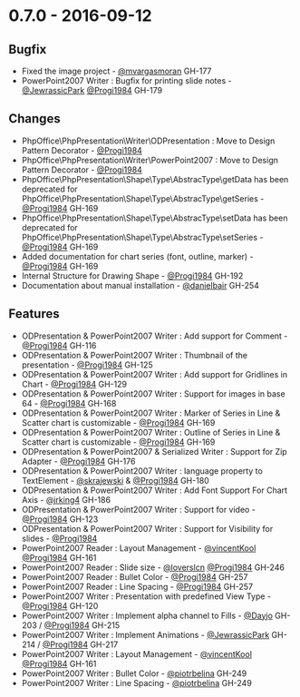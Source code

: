 # 0.7.0 - 2016-09-12

## Bugfix
- Fixed the image project - [@mvargasmoran](https://github.com/mvargasmoran) GH-177
- PowerPoint2007 Writer : Bugfix for printing slide notes - [@JewrassicPark](https://github.com/JewrassicPark) [@Progi1984](https://github.com/Progi1984) GH-179

## Changes
- PhpOffice\PhpPresentation\Writer\ODPresentation : Move to Design Pattern Decorator - [@Progi1984](https://github.com/Progi1984)
- PhpOffice\PhpPresentation\Writer\PowerPoint2007 : Move to Design Pattern Decorator - [@Progi1984](https://github.com/Progi1984)
- PhpOffice\PhpPresentation\Shape\Type\AbstracType\getData has been deprecated for PhpOffice\PhpPresentation\Shape\Type\AbstracType\getSeries - [@Progi1984](https://github.com/Progi1984) GH-169
- PhpOffice\PhpPresentation\Shape\Type\AbstracType\setData has been deprecated for PhpOffice\PhpPresentation\Shape\Type\AbstracType\setSeries - [@Progi1984](https://github.com/Progi1984) GH-169
- Added documentation for chart series (font, outline, marker) - [@Progi1984](https://github.com/Progi1984) GH-169
- Internal Structure for Drawing Shape - [@Progi1984](https://github.com/Progi1984) GH-192
- Documentation about manual installation - [@danielbair](https://github.com/danielbair) GH-254

## Features
- ODPresentation & PowerPoint2007 Writer : Add support for Comment - [@Progi1984](https://github.com/Progi1984) GH-116
- ODPresentation & PowerPoint2007 Writer : Thumbnail of the presentation - [@Progi1984](https://github.com/Progi1984) GH-125
- ODPresentation & PowerPoint2007 Writer : Add support for Gridlines in Chart - [@Progi1984](https://github.com/Progi1984) GH-129
- ODPresentation & PowerPoint2007 Writer : Support for images in base 64 - [@Progi1984](https://github.com/Progi1984) GH-168
- ODPresentation & PowerPoint2007 Writer : Marker of Series in Line & Scatter chart is customizable - [@Progi1984](https://github.com/Progi1984) GH-169
- ODPresentation & PowerPoint2007 Writer : Outline of Series in Line & Scatter chart is customizable - [@Progi1984](https://github.com/Progi1984) GH-169
- ODPresentation & PowerPoint2007 & Serialized Writer : Support for Zip Adapter - [@Progi1984](https://github.com/Progi1984) GH-176
- ODPresentation & PowerPoint2007 Writer : language property to TextElement - [@skrajewski](https://github.com/skrajewski) & [@Progi1984](https://github.com/Progi1984) GH-180
- ODPresentation & PowerPoint2007 Writer : Add Font Support For Chart Axis - [@jrking4](https://github.com/jrking4) GH-186
- ODPresentation & PowerPoint2007 Writer : Support for video - [@Progi1984](https://github.com/Progi1984) GH-123
- ODPresentation & PowerPoint2007 Writer : Support for Visibility for slides - [@Progi1984](https://github.com/Progi1984)
- PowerPoint2007 Reader : Layout Management - [@vincentKool](https://github.com/vincentKool) [@Progi1984](https://github.com/Progi1984) GH-161
- PowerPoint2007 Reader : Slide size - [@loverslcn](https://github.com/loverslcn) [@Progi1984](https://github.com/Progi1984) GH-246
- PowerPoint2007 Reader : Bullet Color - [@Progi1984](https://github.com/Progi1984) GH-257
- PowerPoint2007 Reader : Line Spacing - [@Progi1984](https://github.com/Progi1984) GH-257
- PowerPoint2007 Writer : Presentation with predefined View Type - [@Progi1984](https://github.com/Progi1984) GH-120
- PowerPoint2007 Writer : Implement alpha channel to Fills - [@Dayjo](https://github.com/Dayjo) GH-203 / [@Progi1984](https://github.com/Progi1984) GH-215
- PowerPoint2007 Writer : Implement Animations - [@JewrassicPark](https://github.com/JewrassicPark) GH-214 / [@Progi1984](https://github.com/Progi1984) GH-217
- PowerPoint2007 Writer : Layout Management - [@vincentKool](https://github.com/vincentKool) [@Progi1984](https://github.com/Progi1984) GH-161
- PowerPoint2007 Writer : Bullet Color - [@piotrbelina](https://github.com/piotrbelina) GH-249
- PowerPoint2007 Writer : Line Spacing - [@piotrbelina](https://github.com/piotrbelina) GH-249
